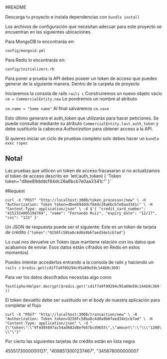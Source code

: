 #README

Descarga tu proyecto e instala dependencias con
`bundle install`

Los archivos de configuración que necesitan adecuar para este proyecto se encuentran en las siguientes ubicaciones.

Para MongoDB lo encontrarás en:

`config/mongoid.yml`

Para Redis lo encontrarás en:

`config/initializers.rb`

Para poner a prueba la API debes poseer un token de acceso que puedes generar de la siguiente manera. Dentro de la carpeta de proyecto

Iniciaremos la consola de rails
`rails c`
Construiremos un nuevo objeto vacío
 `cm = CommercialEntity.new`
 Le pondremos un nombre al atributo
 
 `cm.name = "Some name"`
 Al final salvaremos
 `cm.save`

 Esto último generará el auth_token que utilizarás para hacer peticiones. Se puede consultar mediante su atributo `CommercialEntity.last.auth_token`
 y debe sustituirlo la cabecera _Authorization_ para obtener acceso a la API.


 Si quieres iniciar un ciclo de pruebas completo solo debes hacer un
 `bundle exec rspec`

 ## Nota! 
 Las pruebas que utilicen un token de acceso fracasaran si no actualizamos el token de acceso descrito en
 `let(:auth_token) {
   'Token token="d8ee89dddcf84dc28a6bcb7e0aa3341c"'
 }``

#Request

`curl -X "POST" "http://localhost:3000/token_processor/new" \
     -H "Authorization: Token token=d8ee89dddcf84dc28a6bcb7e0aa3341c" \
     -H "Content-Type: application/json" \
     -d $'{
"credit_card_number": "4152314005194769",
"name": "Fernando Ruiz",
"expiry_date": "12/17",
"cvc": "123"
}'
`

Un JSON de respuesta puede ser el siguiente:
Este es un token de tarjeta de crédito
`{"token":"9250fc58ba8c4d0a9b6faed34e1cb7ad"}`

Lo cual nos devuelve un Token (que mantiene relación con los datos que acabamos de enviar. Esos datos están cifrados en Redis en estos momentos)


Puedes intentar accederlos entrando a la consola de rails y haciendo un 
`rails c`
`$redis.get(cd1f7a9f09294c95a09e59c144b9c369)`

Para ver los datos descifrados necesitas algo como

`TextCipherHelper.decrypt($redis.get('cd1f7a9f09294c95a09e59c144b9c369'))`

El token devuelto debe ser sustituido en el _body_ de nuestra aplicación para completar el flujo

`curl -X "POST" "http://localhost:3000/transaction/new" \
     -H "Authorization: Token token=9250fc58ba8c4d0a9b6faed34e1cb7ad" \
     -H "Content-Type: application/json" \
     -d "{\"token\":\"9f4d85897ac54ad682d8ef667bcd9655\",\"amount\":\"\\\"1200\\\"\"}"`
     
     
Por cierto las siguientes tarjetas de crédito están en lista negra

4555173000000121", "4098513001237467", "345678000000007


